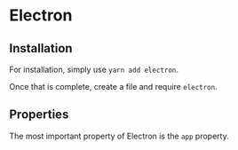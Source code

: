 # Electron

## Installation

For installation, simply use `yarn add electron`.

Once that is complete, create a file and require `electron`.

## Properties

The most important property of Electron is the `app` property.


